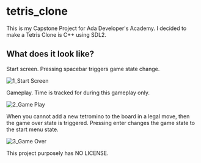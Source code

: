 # tetris_clone
This is my Capstone Project for Ada Developer's Academy. I decided to make a Tetris Clone is C++ using SDL2.


## What does it look like?
Start screen. Pressing spacebar triggers game state change.

![1_Start Screen](https://github.com/hannahredfive/tetris_clone/assets/52862670/819d178b-dced-4800-a13e-fe00d2d22496)



Gameplay. Time is tracked for during this gameplay only.

![2_Game Play](https://github.com/hannahredfive/tetris_clone/assets/52862670/63d671eb-baf9-4832-a491-88fd0cb9fdf9)



When you cannot add a new tetromino to the board in a legal move, then the game over state is triggered. Pressing enter changes the game state to the start menu state.

![3_Game Over](https://github.com/hannahredfive/tetris_clone/assets/52862670/e0607800-6cdd-49b1-9321-51d67058fefe)



This project purposely has NO LICENSE.
